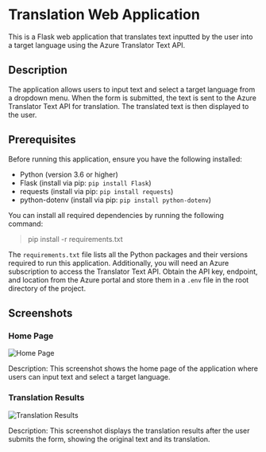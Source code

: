 # Translation Web Application

This is a Flask web application that translates text inputted by the user into a target language using the Azure Translator Text API.

## Description

The application allows users to input text and select a target language from a dropdown menu. When the form is submitted, the text is sent to the Azure Translator Text API for translation. The translated text is then displayed to the user.

## Prerequisites

Before running this application, ensure you have the following installed:
- Python (version 3.6 or higher)
- Flask (install via pip: `pip install Flask`)
- requests (install via pip: `pip install requests`)
- python-dotenv (install via pip: `pip install python-dotenv`)

You can install all required dependencies by running the following command:
  >pip install -r requirements.txt

The `requirements.txt` file lists all the Python packages and their versions required to run this application.
Additionally, you will need an Azure subscription to access the Translator Text API. Obtain the API key, endpoint, and location from the Azure portal and store them in a `.env` file in the root directory of the project. 

## Screenshots

### Home Page
![Home Page](https://github.com/Rohith2811/Translator/assets/91714071/ddbe2b59-cf0e-49a2-8fb6-918206a6041e)

Description: This screenshot shows the home page of the application where users can input text and select a target language.

### Translation Results
![Translation Results](https://github.com/Rohith2811/Translator/assets/91714071/9cda3406-a116-411a-bd2e-742be5708f66)

Description: This screenshot displays the translation results after the user submits the form, showing the original text and its translation.

